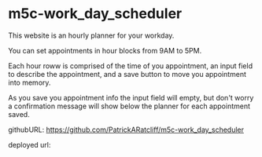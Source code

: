 # m5c-work_day_scheduler
This website is an hourly planner for your workday.

You can set appointments in hour blocks from 9AM to 5PM.

Each hour roww is comprised of the time of you appointment, an input field to describe the appointment, and a save button to move you appointment into memory.

As you save you appointment info the input field will empty, but don't worry a confirmation message will show below the planner for each appointment saved.


githubURL: https://github.com/PatrickARatcliff/m5c-work_day_scheduler

deployed url:


